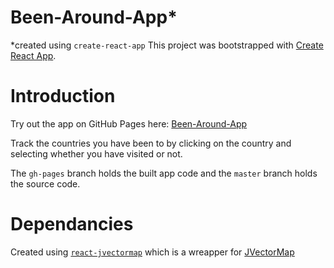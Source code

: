 # Been-Around-App\*

\*created using `create-react-app`
This project was bootstrapped with [Create React App](https://github.com/facebook/create-react-app).

# Introduction

Try out the app on GitHub Pages here: [Been-Around-App](https://randallstephen.github.io/been-around-app/)

Track the countries you have been to by clicking on the country and selecting whether you have visited or not.

The `gh-pages` branch holds the built app code and the `master` branch holds the source code.

# Dependancies

Created using [`react-jvectormap`](https://github.com/kadoshms/react-jvectormap)
which is a wreapper for [JVectorMap](http://jvectormap.com/)
